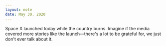 ```yaml
---
layout: note
date: May 30, 2020
---
```


Space X launched today while the country burns. Imagine if the media covered more stories like the launch—there's a lot to be grateful for, we just don't ever talk about it. 
